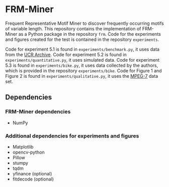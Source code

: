 # FRM-Miner #

Frequent Representative Motif Miner to discover frequently occurring motifs of variable length.
This repository contains the implementation of FRM-Miner as a Python package in the repository `frm`.
Code for the experiments and figures created for the test is contained in the repository `experiments`.

Code for experiment 5.1 is found in `experiments/benchmark.py`, it uses data from the [UCR Archive](https://www.cs.ucr.edu/%7Eeamonn/time_series_data_2018/).
Code for experiment 5.2 is found in `experiments/quantitative.py`, it uses simulated data.
Code for experiment 5.3 is found in `experiments/bike.py`, it uses data collected by the authors, which is provided in the repository `experiments/bike`.
Code for Figure 1 and Figure 2 is found in `experiments/qualitative.py`, it uses the [MPEG-7](https://dabi.temple.edu/external/shape/MPEG7/dataset.html) data set.


## Dependencies
### FRM-Miner dependencies
* NumPy

### Additional dependencies for experiments and figures
* Matplotlib
* opencv-python
* Pillow
* stumpy
* tqdm
* yfinance (optional)
* fitdecode (optional)